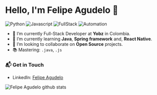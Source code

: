 # Hello, I'm Felipe Agudelo 👋

![Python](https://img.shields.io/badge/Python-Intermediate-yellow)
![Javascript](https://img.shields.io/badge/Javascript-Intermediate-lightgrey)
![FullStack](https://img.shields.io/badge/FullStack-Intermediate-orange)
![Automation](https://img.shields.io/badge/Automation-Basic-blue)

- 🔭 I’m currently Full-Stack Developer at **Yobz** in Colombia.
- 🌱 I’m currently learning **Java**, **Spring framework** and, **React Native**.
- 👯 I’m looking to collaborate on **Open Source** projects.
- 📚 Mastering: `.java`, `.js`

### 📬 Get in Touch

- LinkedIn: [Felipe Agudelo](https://www.linkedin.com/in/felipe-agudelo-gomez-99a37b190/)

![Felipe Agudelo github stats](https://github-readme-stats.vercel.app/api?username=felipe1120gomez&show_icons=true&hide_border=true)
